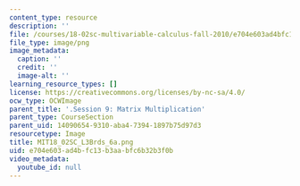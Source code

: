 ```yaml
---
content_type: resource
description: ''
file: /courses/18-02sc-multivariable-calculus-fall-2010/e704e603ad4bfc13b3aabfc6b32b3f0b_MIT18_02SC_L3Brds_6a.png
file_type: image/png
image_metadata:
  caption: ''
  credit: ''
  image-alt: ''
learning_resource_types: []
license: https://creativecommons.org/licenses/by-nc-sa/4.0/
ocw_type: OCWImage
parent_title: '.Session 9: Matrix Multiplication'
parent_type: CourseSection
parent_uid: 14090654-9310-aba4-7394-1897b75d97d3
resourcetype: Image
title: MIT18_02SC_L3Brds_6a.png
uid: e704e603-ad4b-fc13-b3aa-bfc6b32b3f0b
video_metadata:
  youtube_id: null
---
```

